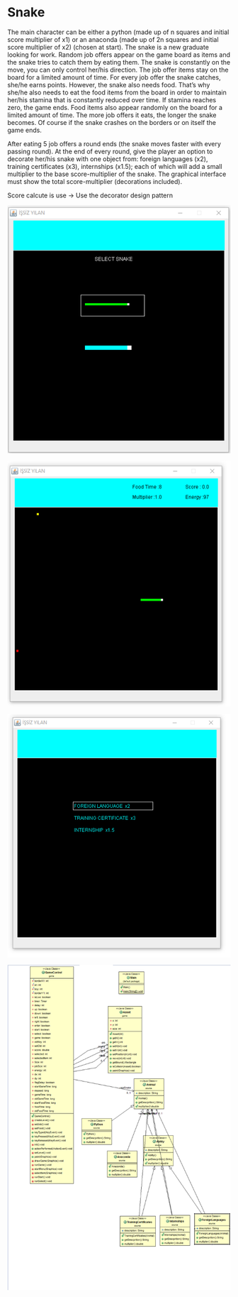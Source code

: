 # Snake

The main character can be either a python (made up of n squares and initial score multiplier of x1)
or an anaconda (made up of 2n squares and initial score multiplier of x2) (chosen at start).
The snake is a new graduate looking for work. Random job offers appear on the game board as
items and the snake tries to catch them by eating them. The snake is constantly on the move, you
can only control her/his direction. The job offer items stay on the board for a limited amount of
time. For every job offer the snake catches, she/he earns points. However, the snake also needs
food. That’s why she/he also needs to eat the food items from the board in order to maintain her/his
stamina that is constantly reduced over time. If stamina reaches zero, the game ends. Food items
also appear randomly on the board for a limited amount of time. The more job offers it eats, the
longer the snake becomes. Of course if the snake crashes on the borders or on itself the game ends.

After eating 5 job offers a round ends (the snake moves faster with every passing round). At the end
of every round, give the player an option to decorate her/his snake with one object from: foreign
languages (x2), training certificates (x3), internships (x1.5); each of which will add a small
multiplier to the base score-multiplier of the snake. The graphical interface must show the total
score-multiplier (decorations included).

Score calcute is use
-> Use the decorator design pattern

![Alt text](https://github.com/Burakdemirci/Snake/blob/master/1.png "Game_select_snake")

![Alt text](https://github.com/Burakdemirci/Snake/blob/master/2.png "Game_run")

![Alt text](https://github.com/Burakdemirci/Snake/blob/master/3.png "Game_snake_ability_chose")

![Alt text](https://github.com/Burakdemirci/Snake/blob/master/ClassDiagram.png "Class_Diagram")
